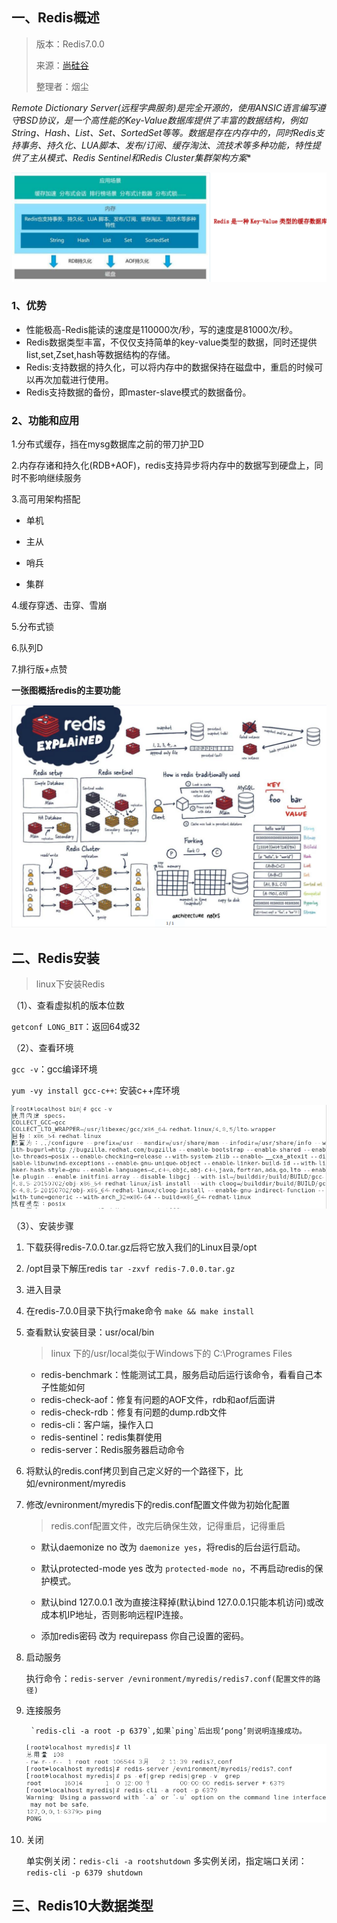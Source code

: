 ## 一、Redis概述

>版本：Redis7.0.0
>
>来源：[尚硅谷](https://space.bilibili.com/302417610)
>
>整理者：烟尘



*Remote Dictionary Server(远程字典服务)是完全开源的，使用ANSIC语言编写遵守BSD协议，是一个高性能的Key-Value数据库提供了丰富的数据结构，例如String、Hash、List、Set、SortedSet等等。数据是存在内存中的，同时Redis支持事务、持久化、LUA脚本、发布/订阅、缓存淘汰、流技术等多种功能，特性提供了主从模式、Redis Sentinel和Redis Cluster集群架构方案**

![image-20230302104606131](Redis.assets/image-20230302104606131.png)



### 1、优势

- 性能极高-Redis能读的速度是110000次/秒，写的速度是81000次/秒。
- Redis数据类型丰富，不仅仅支持简单的key-value类型的数据，同时还提供Iist,set,Zset,hash等数据结构的存储。
- Redis:支持数据的持久化，可以将内存中的数据保持在磁盘中，重启的时候可以再次加载进行使用。
- Redis支持数据的备份，即master-slave模式的数据备份。

### 2、功能和应用

1.分布式缓存，挡在mysg数据库之前的带刀护卫D

2.内存存诸和持久化(RDB+AOF)，redis支持异步将内存中的数据写到硬盘上，同时不影响继续服务

3.高可用架构搭配

- 单机

- 主从

- 哨兵

- 集群

4.缓存穿透、击穿、雪崩

5.分布式锁

6.队列D

7.排行版+点赞

**一张图概括redis的主要功能**

![image-20230302103612343](Redis.assets/image-20230302103612343.png)



## 二、Redis安装

>linux下安装Redis

（1）、查看虚拟机的版本位数

`getconf LONG_BIT`：返回64或32

（2）、查看环境

`gcc -v`：gcc编译环境

`yum -vy install gcc-c++`: 安装c++库环境

![image-20230302105634034](Redis.assets/image-20230302105634034.png)

（3）、安装步骤

1. 下载获得redis-7.0.0.tar.gz后将它放入我们的Linux目录/opt

2. /opt目录下解压redis `tar -zxvf redis-7.0.0.tar.gz`

3. 进入目录

4. 在redis-7.0.0目录下执行make命令  `make && make install`

5. 查看默认安装目录：usr/ocal/bin

    > linux 下的/usr/local类似于Windows下的 C:\Programes Files

    - redis-benchmark：性能测试工具，服务启动后运行该命令，看看自己本子性能如何
    - redis-check-aof：修复有问题的AOF文件，rdb和aof后面讲
    - redis-check-rdb：修复有问题的dump.rdb文件
    - redis-cli：客户端，操作入口
    - redis-sentinel：redis集群使用
    - redis-server：Redis服务器启动命令

6. 将默认的redis.conf拷贝到自己定义好的一个路径下，比如/evnironment/myredis

7. 修改/evnironment/myredis下的redis.conf配置文件做为初始化配置

    > redis.conf配置文件，改完后确保生效，记得重启，记得重启

    -   默认daemonize no        改为 `daemonize yes`，将redis的后台运行启动。

    -   默认protected-mode yes   改为 `protected-mode no`，不再启动redis的保护模式。

    -   默认bind 127.0.0.1  改为直接注释掉(默认bind 127.0.0.1只能本机访问)或改成本机IP地址，否则影响远程IP连接。

    -   添加redis密码           改为 requirepass 你自己设置的密码。

8. 启动服务

    执行命令：`redis-server /evnironment/myredis/redis7.conf(配置文件的路径)`

9. 连接服务

     	`redis-cli -a root -p 6379`,如果`ping`后出现‘pong’则说明连接成功。

    ![image-20230302121040321](Redis.assets/image-20230302121040321.png)

10. 关闭

    单实例关闭：`redis-cli -a rootshutdown`
    多实例关闭，指定端口关闭：`redis-cli -p 6379 shutdown`



## 三、Redis10大数据类型



